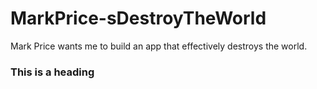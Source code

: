# MarkPrice-sDestroyTheWorld
Mark Price wants me to build an app that effectively destroys the world.

### This is a heading
